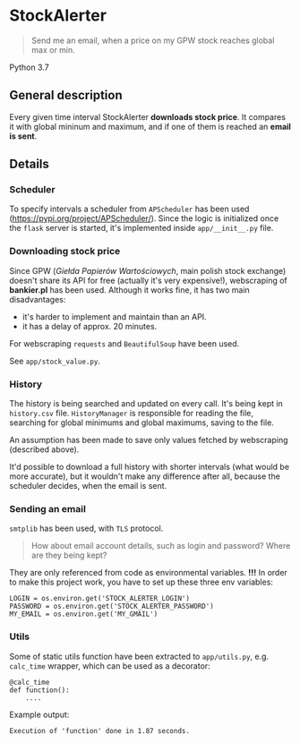 # StockAlerter
> Send me an email, when a price on my GPW stock reaches global max or min.

Python 3.7

## General description
Every given time interval StockAlerter **downloads stock price**. It compares it with global mininum and maximum, and if one of them is reached an **email is sent**.

## Details
### Scheduler
To specify intervals a scheduler from `APScheduler` has been used (https://pypi.org/project/APScheduler/). Since the logic is initialized once the `flask` server is started, it's implemented inside `app/__init__.py` file. 
### Downloading stock price
Since GPW (*Giełda Papierów Wartościowych*, main polish stock exchange) doesn't share its API for free (actually it's very expensive!), webscraping of **bankier.pl** has been used. Although it works fine, it has two main disadvantages:
* it's harder to implement and maintain than an API.
* it has a delay of approx. 20 minutes.

For webscraping `requests` and `BeautifulSoup` have been used.

See `app/stock_value.py`.
### History
The history is being searched and updated on every call. It's being kept in `history.csv` file. `HistoryManager` is responsible for reading the file, searching for global minimums and global maximums, saving to the file. 

An assumption has been made to save only values fetched by webscraping (described above). 

It'd possible to download a full history with shorter intervals (what would be more accurate), but it wouldn't make any difference after all, because the scheduler decides, when the email is sent.
### Sending an email
`smtplib` has been used, with `TLS` protocol.
> How about email account details, such as login and password? Where are they being kept?

They are only referenced from code as environmental variables.
**!!!** In order to make this project work, you have to set up these three env variables:

```
LOGIN = os.environ.get('STOCK_ALERTER_LOGIN')
PASSWORD = os.environ.get('STOCK_ALERTER_PASSWORD')
MY_EMAIL = os.environ.get('MY_GMAIL')
```

### Utils
Some of static utils function have been extracted to `app/utils.py`, e.g. `calc_time` wrapper, which can be used as a decorator:
```
@calc_time
def function():
    ....
```
Example output:
```
Execution of 'function' done in 1.87 seconds.
```
